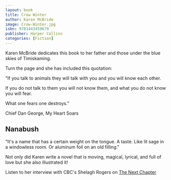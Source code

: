 ```yaml
---
layout: book
title: Crow Winter
author: Karen McBride
image: Crow-Winter.jpg
isbn: 9781443459679
publisher: Harper Collins 
categories: [Fiction]
---
```

Karen McBride dedicates this book to her father and those under the blue skies of Timiskaming.

Turn the page and she has included this quotation:

"If you talk to animals they will talk with you and you will know each other.

If you do not talk to them you will not know them, and what you do not know you will fear.

What one fears one destroys."

Chief Dan George, My Heart Soars

## Nanabush

"It's a name that has a certain weight on the tongue. A taste. Like lit sage in a windowless room. Or aluminum foil on an old filling."

Not only did Karen write a novel that is moving, magical, lyrical, and full of love but she also illustrated it! 

<i class="fa fa-microphone" aria-hidden="true"></i> Listen to her interview with CBC's Shelagh Rogers on [The Next Chapter](https://www.cbc.ca/radio/thenextchapter/full-episode-nov-16-2019-1.5358218/why-karen-mcbride-s-debut-novel-crow-winter-is-rooted-in-the-real-and-the-magical-worlds-1.5360058)